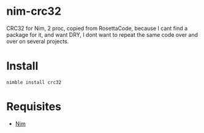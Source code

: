 # nim-crc32

CRC32 for Nim, 2 proc, copied from RosettaCode, because I cant find a package for it,
and want DRY, I dont want to repeat the same code over and over on several projects.


# Install

```
nimble install crc32
```


# Requisites

- [Nim](https://nim-lang.org)
